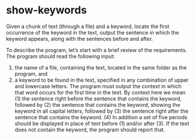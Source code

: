 # show-keywords
Given a chunk of text (through a file) and a keyword, locate the first occurrence of the keyword in the text, output the sentence in which the keyword appears, along with the sentences before and after.

To describe the program, let’s start with a brief review of the requirements. The program should read the following input:
1. the name of a file, containing the text, located in the same folder as the program, and
2. a keyword to be found in the text, specified in any combination of upper and lowercase letters.
The program must output the context in which that word occurs for the first time in the text. By context here we mean
(1) the sentence right before the sentence that contains the keyword, followed by
(2) the sentence that contains the keyword, showing the keyword in all capital letters, followed by (3) the sentence right after the sentence that contains the keyword.
(4) In addition a set of five periods should be displayed in place of text before (1) and/or after (3).
If the text does not contain the keyword, the program should report that.
